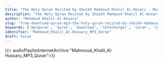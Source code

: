 ```yaml
---
title: "The Holy Quran Recited by Sheikh Mahmoud Khalil Al-Hosari - Murattal"
description: "The Holy Quran Recited by Sheikh Mahmoud Khalil Al-Hosari - Murattal"
author: "Mahmoud Khalil Al-Hosary"
slug: "free-download-quran-mp3-the-holy-quran-recited-by-sheikh-mahmoud-khalil-al-hosari---murattal"
keywords: ['mp3quran', 'quran', 'download', 'télécharger', 'coran', 'islam', 'Mahmoud', 'Khalil', 'Al-Hussary', 'alhussary', 'alhoussari', 'alhoussary', 'محمود', 'خليل', 'الحصري', 'قرآن', 'مصحف', 'مرتل', 'مجود', 'القرآن', 'الكريم', 'المصحف', 'المرتل', 'المجود', 'إسلام', 'تحميل']
identifier: "Mahmoud_Khalil_Al-Hussary_MP3_Quran"
draft: false
---
```


{{< audioPlaylistInternetArchive "Mahmoud_Khalil_Al-Hussary_MP3_Quran">}}
